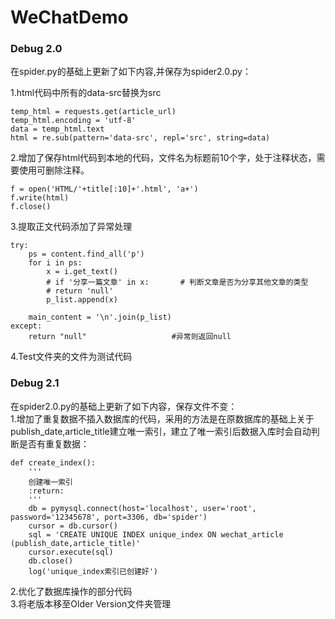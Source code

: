 # WeChatDemo
### Debug 2.0

在spider.py的基础上更新了如下内容,并保存为spider2.0.py：  

1.html代码中所有的data-src替换为src  

	temp_html = requests.get(article_url)  
	temp_html.encoding = 'utf-8'  
	data = temp_html.text  
	html = re.sub(pattern='data-src', repl='src', string=data)  

2.增加了保存html代码到本地的代码，文件名为标题前10个字，处于注释状态，需要使用可删除注释。

	f = open('HTML/'+title[:10]+'.html', 'a+')
	f.write(html)
	f.close()

3.提取正文代码添加了异常处理  

	try:  
	    ps = content.find_all('p')  
	    for i in ps:  
	    	x = i.get_text()  
	    	# if '分享一篇文章' in x:       # 判断文章是否为分享其他文章的类型  
        	# return 'null'  
        	p_list.append(x)  

	    main_content = '\n'.join(p_list)
	except:  
	    return "null"                   #异常则返回null  

4.Test文件夹的文件为测试代码

### Debug 2.1

在spider2.0.py的基础上更新了如下内容，保存文件不变：   
1.增加了重复数据不插入数据库的代码，采用的方法是在原数据库的基础上关于publish_date,article_title建立唯一索引，建立了唯一索引后数据入库时会自动判断是否有重复数据：  

	def create_index():  
	    '''  
	    创建唯一索引  
	    :return:  
	    '''  
	    db = pymysql.connect(host='localhost', user='root', password='12345678', port=3306, db='spider')  
	    cursor = db.cursor()  
	    sql = 'CREATE UNIQUE INDEX unique_index ON wechat_article (publish_date,article_title)'  
	    cursor.execute(sql)  
	    db.close()  
	    log('unique_index索引已创建好')  
	    
2.优化了数据库操作的部分代码  
3.将老版本移至Older Version文件夹管理
